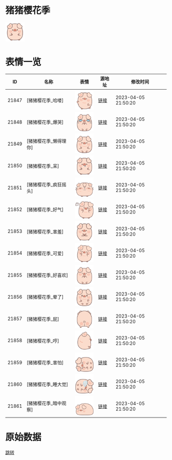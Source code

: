 # 猪猪樱花季

<img src="./cover.png" height="60" alt="cover" />

# 表情一览

|ID|名称|表情|源地址|修改时间|
|----|----|----|----|----|
|21847|[猪猪樱花季_哈喽]|<img src="./pic/021847_%5B猪猪樱花季_哈喽%5D.png" height="60" alt="哈喽"/>|[链接](https://i0.hdslb.com/bfs/garb/d0c9f42870cb17fcb884f69806bb58ea7e386ca8.png)|2023-04-05 21:50:20|
|21848|[猪猪樱花季_爆哭]|<img src="./pic/021848_%5B猪猪樱花季_爆哭%5D.png" height="60" alt="爆哭"/>|[链接](https://i0.hdslb.com/bfs/garb/2c38cda6e6965343cf0754e024eb7acc56710afd.png)|2023-04-05 21:50:20|
|21849|[猪猪樱花季_懒得理你]|<img src="./pic/021849_%5B猪猪樱花季_懒得理你%5D.png" height="60" alt="懒得理你"/>|[链接](https://i0.hdslb.com/bfs/garb/66757d94021c2f7465df61d063b1eb9620d12b05.png)|2023-04-05 21:50:20|
|21850|[猪猪樱花季_呆]|<img src="./pic/021850_%5B猪猪樱花季_呆%5D.png" height="60" alt="呆"/>|[链接](https://i0.hdslb.com/bfs/garb/3962d21692e5a3da1dd6f2346416087e6135c208.png)|2023-04-05 21:50:20|
|21851|[猪猪樱花季_疯狂摇头]|<img src="./pic/021851_%5B猪猪樱花季_疯狂摇头%5D.png" height="60" alt="疯狂摇头"/>|[链接](https://i0.hdslb.com/bfs/garb/ae23d202f3136fc2c21f6258bb4a69675d8339af.png)|2023-04-05 21:50:20|
|21852|[猪猪樱花季_好气]|<img src="./pic/021852_%5B猪猪樱花季_好气%5D.png" height="60" alt="好气"/>|[链接](https://i0.hdslb.com/bfs/garb/ab5716ede53e233d1576c1c0900f5d9083de70be.png)|2023-04-05 21:50:20|
|21853|[猪猪樱花季_害羞]|<img src="./pic/021853_%5B猪猪樱花季_害羞%5D.png" height="60" alt="害羞"/>|[链接](https://i0.hdslb.com/bfs/garb/ffd591d4fa9d2a292a0d4b0cace00cccf6ef8b5b.png)|2023-04-05 21:50:20|
|21854|[猪猪樱花季_可爱]|<img src="./pic/021854_%5B猪猪樱花季_可爱%5D.png" height="60" alt="可爱"/>|[链接](https://i0.hdslb.com/bfs/garb/8805cad9604bafcbf35a19e4cc0a5b1b64af500d.png)|2023-04-05 21:50:20|
|21855|[猪猪樱花季_好喜欢]|<img src="./pic/021855_%5B猪猪樱花季_好喜欢%5D.png" height="60" alt="好喜欢"/>|[链接](https://i0.hdslb.com/bfs/garb/27d5cca9a966a1be4aa351987c5f25e92c4f2dda.png)|2023-04-05 21:50:20|
|21856|[猪猪樱花季_晕了]|<img src="./pic/021856_%5B猪猪樱花季_晕了%5D.png" height="60" alt="晕了"/>|[链接](https://i0.hdslb.com/bfs/garb/0d9f9d109eefcced369f9ad3787bbd5878a8c74b.png)|2023-04-05 21:50:20|
|21857|[猪猪樱花季_屁]|<img src="./pic/021857_%5B猪猪樱花季_屁%5D.png" height="60" alt="屁"/>|[链接](https://i0.hdslb.com/bfs/garb/3cf23f39fc2268afeb90a228d7cdd08a6b8e8fc1.png)|2023-04-05 21:50:20|
|21858|[猪猪樱花季_哼]|<img src="./pic/021858_%5B猪猪樱花季_哼%5D.png" height="60" alt="哼"/>|[链接](https://i0.hdslb.com/bfs/garb/a26835168a74cb936fc10a9cadf0ae66d0be5f36.png)|2023-04-05 21:50:20|
|21859|[猪猪樱花季_害怕]|<img src="./pic/021859_%5B猪猪樱花季_害怕%5D.png" height="60" alt="害怕"/>|[链接](https://i0.hdslb.com/bfs/garb/51f03e886529fa020034f9be1cdf01158aba9aa0.png)|2023-04-05 21:50:20|
|21860|[猪猪樱花季_睡大觉]|<img src="./pic/021860_%5B猪猪樱花季_睡大觉%5D.png" height="60" alt="睡大觉"/>|[链接](https://i0.hdslb.com/bfs/garb/64a239dc7926c4658adbcb6aa75c61d94262667e.png)|2023-04-05 21:50:20|
|21861|[猪猪樱花季_暗中观察]|<img src="./pic/021861_%5B猪猪樱花季_暗中观察%5D.png" height="60" alt="暗中观察"/>|[链接](https://i0.hdslb.com/bfs/garb/5303b0f4920d0f2df56134895a6027b32d44cf83.png)|2023-04-05 21:50:20|

# 原始数据

[跳转](./raw.json)


